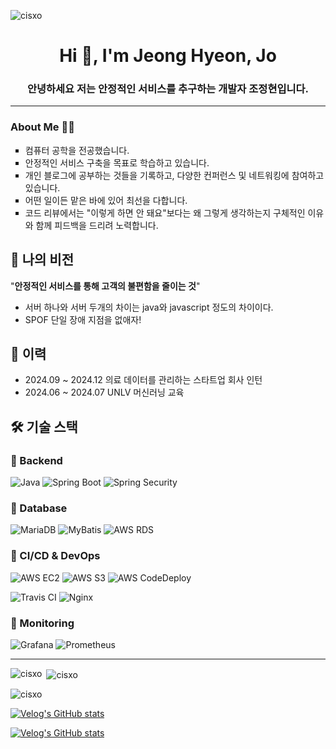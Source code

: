 
<p align="left"> <img src="https://komarev.com/ghpvc/?username=cisxo&label=Profile%20views&color=0e75b6&style=flat" alt="cisxo" /> </p>
<h1 align="center">Hi 👋, I'm Jeong Hyeon, Jo</h1>
<h3 align="center">안녕하세요 저는 안정적인 서비스를 추구하는 개발자 조정현입니다.</h3>

---

### About Me 👋🏻
<ul style = "list-style-type:square;">
<li> 컴퓨터 공학을 전공했습니다. </li>
<li> 안정적인 서비스 구축을 목표로 학습하고 있습니다. </li>
<li> 개인 블로그에 공부하는 것들을 기록하고, 다양한 컨퍼런스 및 네트워킹에 참여하고 있습니다. </li>
<li> 어떤 일이든 맡은 바에 있어 최선을 다합니다.</li>
<li>코드 리뷰에서는 "이렇게 하면 안 돼요"보다는 왜 그렇게 생각하는지 구체적인 이유와 함께 피드백을 드리려 노력합니다.</li>

</ul>


## 🌟 나의 비전
"**안정적인 서비스를 통해 고객의 불편함을 줄이는 것**"
- 서버 하나와 서버 두개의 차이는 java와 javascript 정도의 차이이다.
- SPOF 단일 장애 지점을 없애자!


## 📌 이력
* 2024.09 ~ 2024.12 의료 데이터를 관리하는 스타트업 회사 인턴
* 2024.06 ~ 2024.07 UNLV 머신러닝 교육


## 🛠 기술 스택

### 📌 Backend
![Java](https://img.shields.io/badge/Java-ED8B00?style=for-the-badge&logo=java&logoColor=white) ![Spring Boot](https://img.shields.io/badge/Spring%20Boot-6DB33F?style=for-the-badge&logo=spring-boot&logoColor=white) ![Spring Security](https://img.shields.io/badge/Spring%20Security-6DB33F?style=for-the-badge&logo=spring-security&logoColor=white)

### 📌 Database
![MariaDB](https://img.shields.io/badge/MariaDB-003545?style=for-the-badge&logo=mariadb&logoColor=white) ![MyBatis](https://img.shields.io/badge/MyBatis-DC382D?style=for-the-badge&logo=&logoColor=white) ![AWS RDS](https://img.shields.io/badge/AWS%20RDS-527FFF?style=for-the-badge&logo=amazon-aws&logoColor=white)

### 📌 CI/CD & DevOps
![AWS EC2](https://img.shields.io/badge/AWS%20EC2-FF9900?style=for-the-badge&logo=amazon-aws&logoColor=white) ![AWS S3](https://img.shields.io/badge/AWS%20S3-569A31?style=for-the-badge&logo=amazon-aws&logoColor=white) ![AWS CodeDeploy](https://img.shields.io/badge/AWS%20CodeDeploy-232F3E?style=for-the-badge&logo=amazon-aws&logoColor=white)

![Travis CI](https://img.shields.io/badge/TravisCI-3EAAAF?style=for-the-badge&logo=travisci&logoColor=white)  ![Nginx](https://img.shields.io/badge/Nginx-269539?style=for-the-badge&logo=nginx&logoColor=white)

### 📌 Monitoring
![Grafana](https://img.shields.io/badge/Grafana-F46800?style=for-the-badge&logo=grafana&logoColor=white)  ![Prometheus](https://img.shields.io/badge/Prometheus-E6522C?style=for-the-badge&logo=prometheus&logoColor=white)

---
<p><img align="left" src="https://github-readme-stats.vercel.app/api/top-langs?username=cisxo&show_icons=true&locale=en&layout=compact" alt="cisxo" /></p>


<p>&nbsp;<img align="center" src="https://github-readme-stats.vercel.app/api?username=cisxo&show_icons=true&locale=en" alt="cisxo" /></p>

<p><img align="center" src="https://github-readme-streak-stats.herokuapp.com/?user=cisxo&" alt="cisxo" /></p>

[![Velog's GitHub stats](https://velog-readme-stats.vercel.app/api/badge?name=cisxo)](https://velog.io/@cisxo/posts)

[![Velog's GitHub stats](https://velog-readme-stats.vercel.app/api?name=cisxo)](https://velog-readme-stats.vercel.app/api/redirect?name=cisxo)
